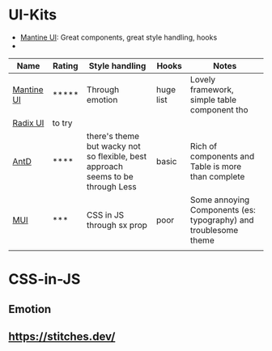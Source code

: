 # UI-Kits


- [Mantine UI](https://mantine.dev/): Great components, great style handling, hooks
-  

| Name                                  | Rating | Style handling                                                                  | Hooks     | Notes                                                           |
| ------------------------------------- | ------ | ------------------------------------------------------------------------------- | --------- | --------------------------------------------------------------- |
| [Mantine UI](https://mantine.dev/)    | *****  | Through emotion                                                                 | huge list | Lovely framework, simple table component tho                    |
| [Radix UI](https://www.radix-ui.com/) | to try |                                                                                 |           |                                                                 |
| [AntD](https://ant.design/)           | ****   | there's theme but wacky not so flexible, best approach seems to be through Less | basic     | Rich of components and Table is more than complete              |
| [MUI](https://mui.com/)               | ***    | CSS in JS through sx prop                                                       | poor      | Some annoying Components (es: typography) and troublesome theme |
|                                       |        |                                                                                 |           |                                                                 |







# CSS-in-JS

## Emotion
## https://stitches.dev/